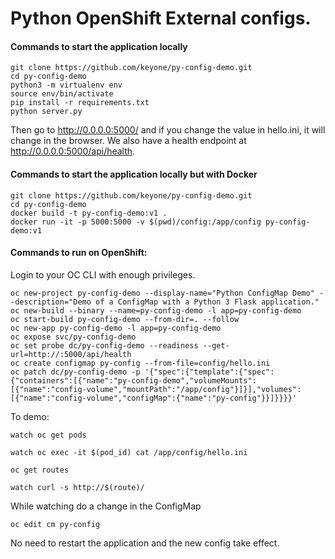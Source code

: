# Python OpenShift External configs.

#### Commands to start the application locally
```
git clone https://github.com/keyone/py-config-demo.git
cd py-config-demo
python3 -m virtualenv env
source env/bin/activate
pip install -r requirements.txt
python server.py
```
Then go to http://0.0.0.0:5000/ and if you change the value in hello.ini, it will change in the browser.
We also have a health endpoint at http://0.0.0.0:5000/api/health.

#### Commands to start the application locally but with Docker
```
git clone https://github.com/keyone/py-config-demo.git
cd py-config-demo
docker build -t py-config-demo:v1 .
docker run -it -p 5000:5000 -v $(pwd)/config:/app/config py-config-demo:v1
```

#### Commands to run on OpenShift:
Login to your OC CLI with enough privileges.

```
oc new-project py-config-demo --display-name="Python ConfigMap Demo" --description="Demo of a ConfigMap with a Python 3 Flask application."
oc new-build --binary --name=py-config-demo -l app=py-config-demo
oc start-build py-config-demo --from-dir=. --follow
oc new-app py-config-demo -l app=py-config-demo
oc expose svc/py-config-demo
oc set probe dc/py-config-demo --readiness --get-url=http://:5000/api/health
oc create configmap py-config --from-file=config/hello.ini
oc patch dc/py-config-demo -p '{"spec":{"template":{"spec":{"containers":[{"name":"py-config-demo","volumeMounts":[{"name":"config-volume","mountPath":"/app/config"}]}],"volumes":[{"name":"config-volume","configMap":{"name":"py-config"}}]}}}}'
```

To demo:

`watch oc get pods`

`watch oc exec -it $(pod_id) cat /app/config/hello.ini`

`oc get routes`

`watch curl -s http://$(route)/`

While watching do a change in the ConfigMap

`oc edit cm py-config`

No need to restart the application and the new config take effect.
